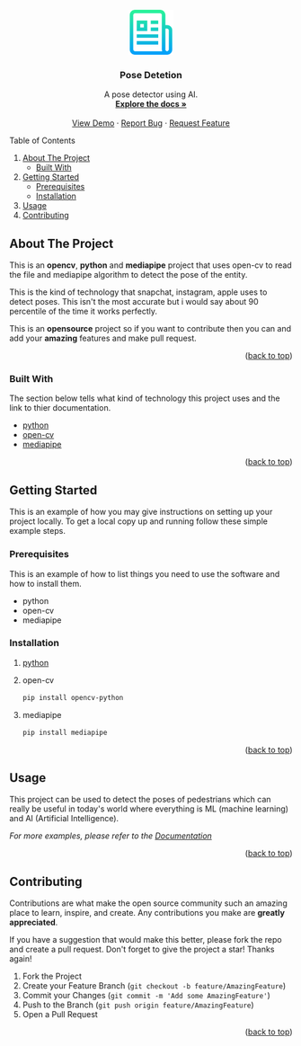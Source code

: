 <div id="top"></div>

<!-- PROJECT LOGO -->
<br />
<div align="center">
  <a href="https://github.com/SajawalHassan/pose_detection_python">
    <img src="images/logo.png" alt="Logo" width="80" height="80">
  </a>

  <h3 align="center">Pose Detetion</h3>

  <p align="center">
    A pose detector using AI.
    <br />
    <a href="https://github.com/SajawalHassan/pose_detection_python"><strong>Explore the docs »</strong></a>
    <br />
    <br />
    <a href="https://github.com/SajawalHassan/pose_detection_python">View Demo</a>
    ·
    <a href="https://github.com/SajawalHassan/pose_detection_python/issues">Report Bug</a>
    ·
    <a href="https://github.com/SajawalHassan/pose_detection_python/issues">Request Feature</a>
  </p>
</div>

<!-- TABLE OF CONTENTS -->
  <summary>Table of Contents</summary>
  <ol>
    <li>
      <a href="#about-the-project">About The Project</a>
      <ul>
        <li><a href="#built-with">Built With</a></li>
      </ul>
    </li>
    <li>
      <a href="#getting-started">Getting Started</a>
      <ul>
        <li><a href="#prerequisites">Prerequisites</a></li>
        <li><a href="#installation">Installation</a></li>
      </ul>
    </li>
    <li><a href="#usage">Usage</a></li>
    <li><a href="#contributing">Contributing</a></li>
  </ol>

<!-- ABOUT THE PROJECT -->

## About The Project

This is an **opencv**, **python** and **mediapipe** project that uses open-cv to read the file and mediapipe algorithm to detect the pose of the entity.

This is the kind of technology that snapchat, instagram, apple uses to detect poses. This isn't the most accurate but i would say about 90 percentile of the time it works perfectly.

This is an **opensource** project so if you want to contribute then you can and add your **amazing** features and make pull request.

<p align="right">(<a href="#top">back to top</a>)</p>

### Built With

The section below tells what kind of technology this project uses and the link to thier documentation.

- [python](python.org)
- [open-cv](https://docs.opencv.org/)
- [mediapipe](https://google.github.io/mediapipe)

<p align="right">(<a href="#top">back to top</a>)</p>

<!-- GETTING STARTED -->

## Getting Started

This is an example of how you may give instructions on setting up your project locally.
To get a local copy up and running follow these simple example steps.

### Prerequisites

This is an example of how to list things you need to use the software and how to install them.

- python
- open-cv
- mediapipe

### Installation

1. [python](python.org)

2. open-cv

   ```sh
   pip install opencv-python
   ```

3. mediapipe
   ```sh
   pip install mediapipe
   ```

<p align="right">(<a href="#top">back to top</a>)</p>

<!-- USAGE EXAMPLES -->

## Usage

This project can be used to detect the poses of pedestrians which can really be useful in today's world where everything is ML (machine learning) and AI (Artificial Intelligence).

_For more examples, please refer to the [Documentation](https://google.github.io/mediapipe)_

<p align="right">(<a href="#top">back to top</a>)</p>

<!-- CONTRIBUTING -->

## Contributing

Contributions are what make the open source community such an amazing place to learn, inspire, and create. Any contributions you make are **greatly appreciated**.

If you have a suggestion that would make this better, please fork the repo and create a pull request.
Don't forget to give the project a star! Thanks again!

1. Fork the Project
2. Create your Feature Branch (`git checkout -b feature/AmazingFeature`)
3. Commit your Changes (`git commit -m 'Add some AmazingFeature'`)
4. Push to the Branch (`git push origin feature/AmazingFeature`)
5. Open a Pull Request

<p align="right">(<a href="#top">back to top</a>)</p>

<!-- ACKNOWLEDGMENTS -->
